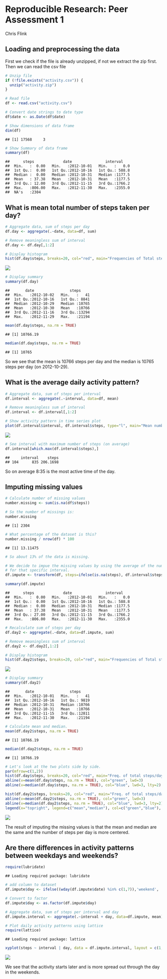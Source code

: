 # Reproducible Research: Peer Assessment 1
Chris Flink  


## Loading and preprocessing the data

First we check if the file is already unzipped, if not we extract the zip first.
Then we can read the csv file


```r
# Unzip file
if (!file.exists("activity.csv")) {
  unzip("activity.zip")
}

# Read file
df <- read.csv("activity.csv")

# Convert date strings to date type
df$date <- as.Date(df$date)

# Show dimensions of data frame
dim(df)
```

```
## [1] 17568     3
```

```r
# Show Summary of data frame
summary(df)
```

```
##      steps             date               interval     
##  Min.   :  0.00   Min.   :2012-10-01   Min.   :   0.0  
##  1st Qu.:  0.00   1st Qu.:2012-10-16   1st Qu.: 588.8  
##  Median :  0.00   Median :2012-10-31   Median :1177.5  
##  Mean   : 37.38   Mean   :2012-10-31   Mean   :1177.5  
##  3rd Qu.: 12.00   3rd Qu.:2012-11-15   3rd Qu.:1766.2  
##  Max.   :806.00   Max.   :2012-11-30   Max.   :2355.0  
##  NA's   :2304
```


## What is mean total number of steps taken per day?


```r
# Aggregate data, sum of steps per day
df.day <- aggregate(.~date, data=df, sum)

# Remove meaningless sum of interval
df.day <- df.day[,1:2]

# Display histogram
hist(df.day$steps, breaks=20, col="red", main="Frequencies of Total steps per day", xlab="Number of steps")
```

![](PA1_template_files/figure-html/unnamed-chunk-2-1.png)

```r
# Display summary 
summary(df.day)
```

```
##       date                steps      
##  Min.   :2012-10-02   Min.   :   41  
##  1st Qu.:2012-10-16   1st Qu.: 8841  
##  Median :2012-10-29   Median :10765  
##  Mean   :2012-10-30   Mean   :10766  
##  3rd Qu.:2012-11-16   3rd Qu.:13294  
##  Max.   :2012-11-29   Max.   :21194
```

```r
mean(df.day$steps, na.rm = TRUE)
```

```
## [1] 10766.19
```

```r
median(df.day$steps, na.rm = TRUE)
```

```
## [1] 10765
```

So we see that the mean is 10766 steps per day and the median is 10765 steps per day (on 2012-10-29).

## What is the average daily activity pattern?


```r
# Aggregate data, sum of steps per interval
df.interval <- aggregate(.~interval, data=df, mean)

# Remove meaningless sum of interval
df.interval <- df.interval[,1:2]

# Show activity pattern in time series plot
plot(df.interval$interval, df.interval$steps, type="l", main="Mean number of steps during the day", xlab="Time of the day", ylab="average number of steps")
```

![](PA1_template_files/figure-html/unnamed-chunk-3-1.png)

```r
# See interval with maximum number of steps (on average)
df.interval[which.max(df.interval$steps),]
```

```
##     interval    steps
## 104      835 206.1698
```

So on average 8:35 is the most active time of the day.

## Imputing missing values


```r
# Calculate number of missing values
number.missing <- sum(is.na(df$steps))

# So the number of missings is:
number.missing
```

```
## [1] 2304
```

```r
# What percentage of the dataset is this?
number.missing / nrow(df) * 100
```

```
## [1] 13.11475
```

```r
# So about 13% of the data is missing.

# We decide to impue the missing values by using the average of the number of steps
# for that specific interval.
df.impute <- transform(df, steps=ifelse(is.na(steps), df.interval$steps, steps))

summary(df.impute)
```

```
##      steps             date               interval     
##  Min.   :  0.00   Min.   :2012-10-01   Min.   :   0.0  
##  1st Qu.:  0.00   1st Qu.:2012-10-16   1st Qu.: 588.8  
##  Median :  0.00   Median :2012-10-31   Median :1177.5  
##  Mean   : 37.38   Mean   :2012-10-31   Mean   :1177.5  
##  3rd Qu.: 27.00   3rd Qu.:2012-11-15   3rd Qu.:1766.2  
##  Max.   :806.00   Max.   :2012-11-30   Max.   :2355.0
```

```r
# Recalculate sum of steps per day
df.day2 <- aggregate(.~date, data=df.impute, sum)

# Remove meaningless sum of interval
df.day2 <- df.day2[,1:2]

# Display histogram
hist(df.day2$steps, breaks=20, col="red", main="Frequencies of Total steps per day (NA imputed)", xlab="Number of steps")
```

![](PA1_template_files/figure-html/unnamed-chunk-4-1.png)

```r
# Display summary 
summary(df.day2)
```

```
##       date                steps      
##  Min.   :2012-10-01   Min.   :   41  
##  1st Qu.:2012-10-16   1st Qu.: 9819  
##  Median :2012-10-31   Median :10766  
##  Mean   :2012-10-31   Mean   :10766  
##  3rd Qu.:2012-11-15   3rd Qu.:12811  
##  Max.   :2012-11-30   Max.   :21194
```

```r
# Calculate mean and median.
mean(df.day2$steps, na.rm = TRUE)
```

```
## [1] 10766.19
```

```r
median(df.day2$steps, na.rm = TRUE)
```

```
## [1] 10766.19
```

```r
# Let's look at the two plots side by side.
par(mfrow=c(1,2))
hist(df.day$steps, breaks=20, col="red", main="Freq. of total steps/day", xlab="Number of steps")
abline(v=mean(df.day$steps, na.rm = TRUE), col="green", lwd=3)
abline(v=median(df.day$steps, na.rm = TRUE), col="blue", lwd=3, lty=2)

hist(df.day2$steps, breaks=20, col="red", main="Freq. of total steps/day (NA imputed)", xlab="Number of steps")
abline(v=mean(df.day2$steps, na.rm = TRUE), col="green", lwd=3)
abline(v=median(df.day2$steps, na.rm = TRUE), col="blue", lwd=3, lty=2)
legend(x="topright", legend=c("mean","median"), col=c("green","blue"), bty="n", lwd=3)
```

![](PA1_template_files/figure-html/unnamed-chunk-4-2.png)

The result of imputing the missing values is that the mean and median are the same
and the number of steps per day is more centered.


## Are there differences in activity patterns between weekdays and weekends?


```r
require(lubridate)
```

```
## Loading required package: lubridate
```

```r
# add column to dataset
df.impute$day <- ifelse((wday(df.impute$date) %in% c(1,7)),'weekend', 'week')

# Convert to factor
df.impute$day <- as.factor(df.impute$day)

# Aggregate data, sum of steps per interval and day
df.impute.interval <- aggregate(.~interval + day, data=df.impute, mean)

# Plot daily activity patterns using lattice
require(lattice)
```

```
## Loading required package: lattice
```

```r
xyplot(steps ~ interval | day, data = df.impute.interval, layout = c(1, 2), type="l", xlab = "Time of the day", ylab = "average number of steps", main="Mean number of steps during the day")
```

![](PA1_template_files/figure-html/unnamed-chunk-5-1.png)

We see that the acitivity starts later and is more spread out through the day in the weekends.
